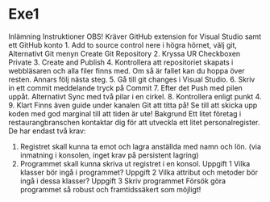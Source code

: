 # Exe1

Inlämning Instruktioner
OBS! Kräver GitHub extension for Visual Studio samt ett GitHub konto
    1. Add to source control nere i högra hörnet, välj git, Alternativt Git menyn Create Git Repository
    2. Kryssa UR Checkboxen Private
    3. Create and Publish
    4. Kontrollera att repositoriet skapats i webbläsaren och alla filer finns med. Om så är fallet kan du hoppa över resten. Annars följ nästa steg.
    5. Gå till git changes i Visual Studio.
    6. Skriv in ett commit meddelande tryck på Commit
    7. Efter det Push med pilen uppåt. Alternativt Sync med två pilar i en cirkel.
    8. Kontrollera enligt punkt 4.
    9. Klart
Finns även guide under kanalen Git att titta på!
Se till att skicka upp koden med god marginal till att tiden är ute!
Bakgrund
Ett litet företag i restaurangbranschen kontaktar dig för att utveckla ett litet personalregister. De har endast två krav:
  1. Registret skall kunna ta emot och lagra anställda med namn och lön. (via inmatning i konsolen, inget krav på persistent lagring)
  2. Programmet skall kunna skriva ut registret i en konsol.
Uppgift 1
  Vilka klasser bör ingå i programmet?
Uppgift 2
  Vilka attribut och metoder bör ingå i dessa klasser?
Uppgift 3
  Skriv programmet
Försök göra programmet så robust och framtidssäkert som möjligt!
